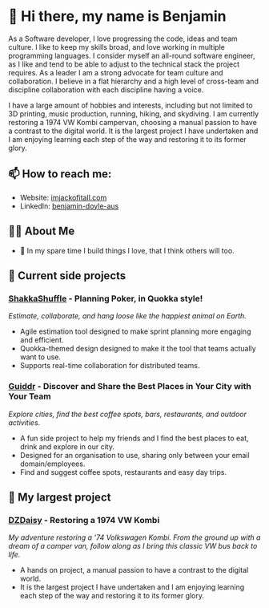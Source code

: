 # 👋 Hi there, my name is Benjamin

As a Software developer, I love progressing the code, ideas and team culture. I like to keep my skills broad, and love working in multiple programming languages. I consider myself an all-round software engineer, as I like and tend to be able to adjust to the technical stack the project requires. As a leader I am a strong advocate for team culture and collaboration. I believe in a flat hierarchy and a high level of cross-team and discipline collaboration with each discipline having a voice.

I have a large amount of hobbies and interests, including but not limited to 3D printing, music production, running, hiking, and skydiving. I am currently restoring a 1974 VW Kombi campervan, choosing a manual passion to have a contrast to the digital world. It is the largest project I have undertaken and I am enjoying learning each step of the way and restoring it to its former glory.

## 📫 How to reach me:
  - Website: [imjackofitall.com](https://imjackofitall.com)
  - LinkedIn: [benjamin-doyle-aus](https://www.linkedin.com/in/benjamin-doyle-aus/)

## 👨‍💻 About Me
- 🔧 In my spare time I build things I love, that I think others will too.
 
## 📌 Current side projects
### [ShakkaShuffle](https://www.shakkashuffle.com) - Planning Poker, in Quokka style!
_Estimate, collaborate, and hang loose like the happiest animal on Earth._
- Agile estimation tool designed to make sprint planning more engaging and efficient.
- Quokka-themed design designed to make it the tool that teams actually want to use.
- Supports real-time collaboration for distributed teams.

### [Guiddr](https://www.guiddr.com) - Discover and Share the Best Places in Your City with Your Team
_Explore cities, find the best coffee spots, bars, restaurants, and outdoor activities._
- A fun side project to help my friends and I find the best places to eat, drink and explore in our city.
- Designed for an organisation to use, sharing only between your email domain/employees.
- Find and suggest coffee spots, restaurants and easy day trips.

## 🌼 My largest project
### [DZDaisy](https://dzdaisy.com) - Restoring a 1974 VW Kombi
_My adventure restoring a '74 Volkswagen Kombi. From the ground up with a dream of a camper van, follow along as I bring this classic VW bus back to life._
- A hands on project, a manual passion to have a contrast to the digital world.
- It is the largest project I have undertaken and I am enjoying learning each step of the way and restoring it to its former glory.
